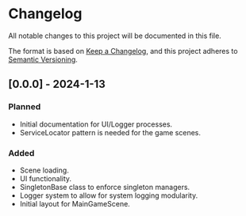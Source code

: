 # Changelog

All notable changes to this project will be documented in this file.

The format is based on [Keep a Changelog](https://keepachangelog.com/en/1.0.0/),
and this project adheres to [Semantic Versioning](https://semver.org/spec/v2.0.0.html).


## [0.0.0] - 2024-1-13
### Planned
- Initial documentation for UI/Logger processes.
- ServiceLocator pattern is needed for the game scenes.

### Added
- Scene loading.
- UI functionality.
- SingletonBase class to enforce singleton managers.
- Logger system to allow for system logging modularity.
- Initial layout for MainGameScene.
